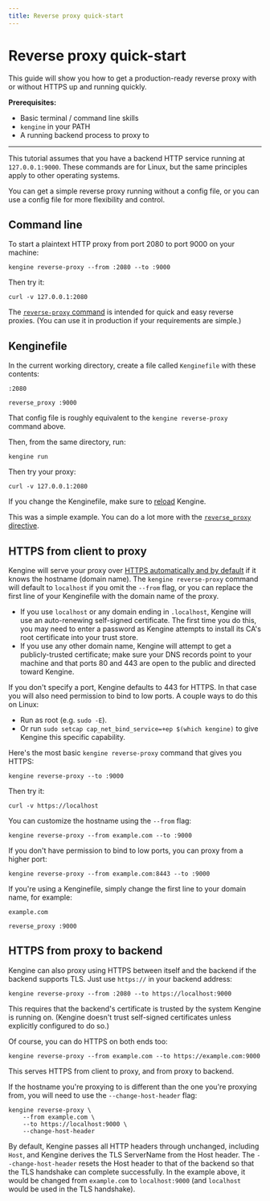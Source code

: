 ```yaml
---
title: Reverse proxy quick-start
---
```


# Reverse proxy quick-start

This guide will show you how to get a production-ready reverse proxy with or without HTTPS up and running quickly.

**Prerequisites:**

-   Basic terminal / command line skills
-   `kengine` in your PATH
-   A running backend process to proxy to

---

This tutorial assumes that you have a backend HTTP service running at `127.0.0.1:9000`. These commands are for Linux, but the same principles apply to other operating systems.

You can get a simple reverse proxy running without a config file, or you can use a config file for more flexibility and control.

## Command line

To start a plaintext HTTP proxy from port 2080 to port 9000 on your machine:

<pre><code class="cmd bash">kengine reverse-proxy --from :2080 --to :9000</code></pre>

Then try it:

<pre><code class="cmd bash">curl -v 127.0.0.1:2080</code></pre>

The [`reverse-proxy` command](/docs/command-line#reverse-proxy) is intended for quick and easy reverse proxies. (You can use it in production if your requirements are simple.)

## Kenginefile

In the current working directory, create a file called `Kenginefile` with these contents:

```kengine
:2080

reverse_proxy :9000
```

That config file is roughly equivalent to the `kengine reverse-proxy` command above.

Then, from the same directory, run:

<pre><code class="cmd bash">kengine run</code></pre>

Then try your proxy:

<pre><code class="cmd bash">curl -v 127.0.0.1:2080</code></pre>

If you change the Kenginefile, make sure to [reload](/docs/command-line#kengine-reload) Kengine.

This was a simple example. You can do a lot more with the [`reverse_proxy` directive](/docs/kenginefile/directives/reverse_proxy).

## HTTPS from client to proxy

Kengine will serve your proxy over [HTTPS automatically and by default](/docs/automatic-https) if it knows the hostname (domain name). The `kengine reverse-proxy` command will default to `localhost` if you omit the `--from` flag, or you can replace the first line of your Kenginefile with the domain name of the proxy.

-   If you use `localhost` or any domain ending in `.localhost`, Kengine will use an auto-renewing self-signed certificate. The first time you do this, you may need to enter a password as Kengine attempts to install its CA's root certificate into your trust store.
-   If you use any other domain name, Kengine will attempt to get a publicly-trusted certificate; make sure your DNS records point to your machine and that ports 80 and 443 are open to the public and directed toward Kengine.

If you don't specify a port, Kengine defaults to 443 for HTTPS. In that case you will also need permission to bind to low ports. A couple ways to do this on Linux:

-   Run as root (e.g. `sudo -E`).
-   Or run `sudo setcap cap_net_bind_service=+ep $(which kengine)` to give Kengine this specific capability.

Here's the most basic `kengine reverse-proxy` command that gives you HTTPS:

<pre><code class="cmd bash">kengine reverse-proxy --to :9000</code></pre>

Then try it:

<pre><code class="cmd bash">curl -v https://localhost</code></pre>

You can customize the hostname using the `--from` flag:

<pre><code class="cmd bash">kengine reverse-proxy --from example.com --to :9000</code></pre>

If you don't have permission to bind to low ports, you can proxy from a higher port:

<pre><code class="cmd bash">kengine reverse-proxy --from example.com:8443 --to :9000</code></pre>

If you're using a Kenginefile, simply change the first line to your domain name, for example:

```kengine
example.com

reverse_proxy :9000
```

## HTTPS from proxy to backend

Kengine can also proxy using HTTPS between itself and the backend if the backend supports TLS. Just use `https://` in your backend address:

<pre><code class="cmd bash">kengine reverse-proxy --from :2080 --to https://localhost:9000</code></pre>

This requires that the backend's certificate is trusted by the system Kengine is running on. (Kengine doesn't trust self-signed certificates unless explicitly configured to do so.)

Of course, you can do HTTPS on both ends too:

<pre><code class="cmd bash">kengine reverse-proxy --from example.com --to https://example.com:9000</code></pre>

This serves HTTPS from client to proxy, and from proxy to backend.

If the hostname you're proxying to is different than the one you're proxying from, you will need to use the `--change-host-header` flag:

<pre><code class="cmd bash">kengine reverse-proxy \
	--from example.com \
	--to https://localhost:9000 \
	--change-host-header</code></pre>

By default, Kengine passes all HTTP headers through unchanged, including `Host`, and Kengine derives the TLS ServerName from the Host header. The `--change-host-header` resets the Host header to that of the backend so that the TLS handshake can complete successfully. In the example above, it would be changed from `example.com` to `localhost:9000` (and `localhost` would be used in the TLS handshake).
